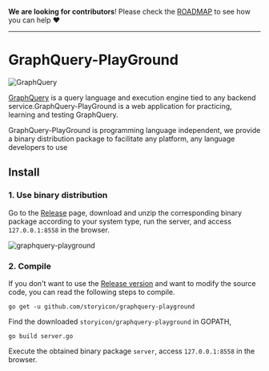 <!---
    Copyright 2018 storyicon@foxmail.com
 
    Licensed under the Apache License, Version 2.0 (the "License");
    you may not use this file except in compliance with the License.
    You may obtain a copy of the License at
 
        http://www.apache.org/licenses/LICENSE-2.0
 
    Unless required by applicable law or agreed to in writing, software
    distributed under the License is distributed on an "AS IS" BASIS,
    WITHOUT WARRANTIES OR CONDITIONS OF ANY KIND, either express or implied.
    See the License for the specific language governing permissions and
    limitations under the License.
-->

**We are looking for contributors**! Please check the [ROADMAP](https://github.com/storyicon/graphquery/blob/master/ROADMAP.md) to see how you can help ❤️

---

# GraphQuery-PlayGround
![GraphQuery](https://raw.githubusercontent.com/storyicon/graphquery/master/docs/screenshot/graphquery.png)   

[GraphQuery](https://github.com/storyicon/graphquery) is a query language and execution engine tied to any backend service.GraphQuery-PlayGround is a web application for practicing, learning and testing GraphQuery.

GraphQuery-PlayGround is programming language independent, we provide a binary distribution package to facilitate any platform, any language developers to use

## Install   

### 1. Use binary distribution

Go to the [Release](https://github.com/storyicon/graphquery-playground/releases) page, download and unzip the corresponding binary package according to your system type, run the server, and access `127.0.0.1:8558` in the browser.

![graphquery-playground](https://raw.githubusercontent.com/storyicon/graphquery-playground/master/docs/screenshot/playground.gif)


### 2. Compile

If you don't want to use the [Release version](https://github.com/storyicon/graphquery-playground/releases) and want to modify the source code, you can read the following steps to compile.

```
go get -u github.com/storyicon/graphquery-playground
```

Find the downloaded `storyicon/graphquery-playground` in GOPATH, 

```
go build server.go
```
Execute the obtained binary package `server`, access `127.0.0.1:8558` in the browser.